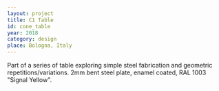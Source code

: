 ```yaml
---
layout: project
title: C1 Table
id: cone_table
year: 2018
category: design
place: Bologna, Italy
---
```

Part of a series of table exploring simple steel fabrication and geometric repetitions/variations.
2mm bent steel plate, enamel coated, RAL 1003 "Signal Yellow".
